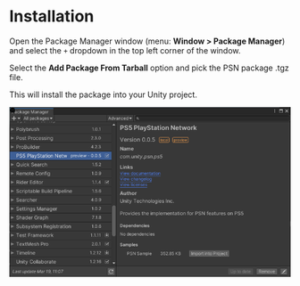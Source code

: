 
# Installation

Open the Package Manager window (menu: __Window > Package Manager__) and select the `+` dropdown in the top left corner of the window.

Select the __Add Package From Tarball__ option and pick the PSN package .tgz file.

This will install the package into your Unity project.

![Package Manager](Images/packman.png)

